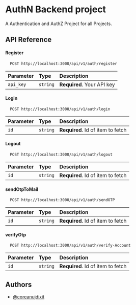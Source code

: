
# AuthN Backend project
A Authentication and AuthZ Project for all Projects.
## API Reference

#### Register

```http
  POST http://localhost:3000/api/v1/auth/register
```

| Parameter | Type     | Description                |
| :-------- | :------- | :------------------------- |
| `api_key` | `string` | **Required**. Your API key |

#### Login

```http
  POST http://localhost:3000/api/v1/auth/login
```

| Parameter | Type     | Description                       |
| :-------- | :------- | :-------------------------------- |
| `id`      | `string` | **Required**. Id of item to fetch |

#### Logout

```http
  POST http://localhost:3000/api/v1/auth/logout
```

| Parameter | Type     | Description                       |
| :-------- | :------- | :-------------------------------- |
| `id`      | `string` | **Required**. Id of item to fetch |

#### sendOtpToMail

```http
  POST http://localhost:3000/api/v1/auth/sendOTP
```

| Parameter | Type     | Description                       |
| :-------- | :------- | :-------------------------------- |
| `id`      | `string` | **Required**. Id of item to fetch |

#### verifyOtp

```http
  POST http://localhost:3000/api/v1/auth/verify-Account
```

| Parameter | Type     | Description                       |
| :-------- | :------- | :-------------------------------- |
| `id`      | `string` | **Required**. Id of item to fetch |

## Authors

- [@coreanujdixit](https://www.github.com/coreanujdixit)

